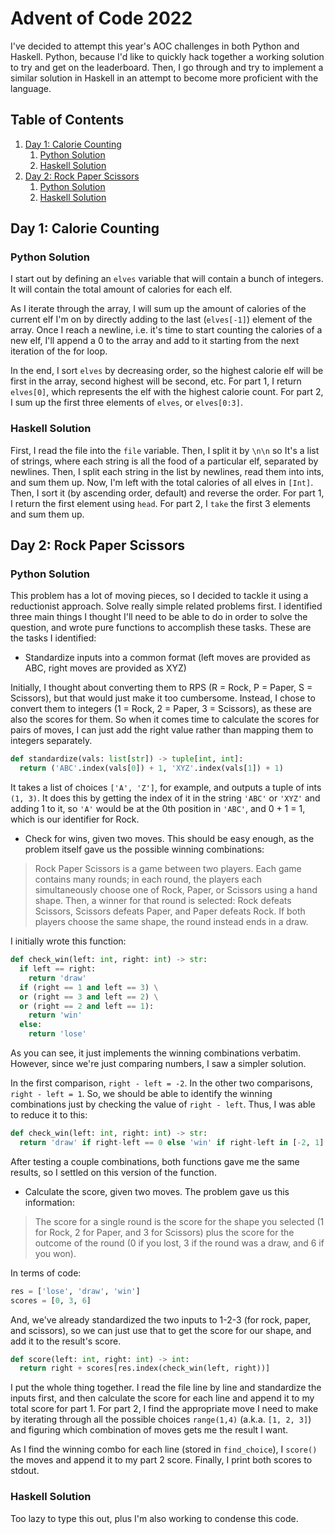 # Advent of Code 2022

I've decided to attempt this year's AOC challenges in both Python and Haskell. Python, because I'd like to quickly hack together a working solution to try and get on the leaderboard. Then, I go through and try to implement a similar solution in Haskell in an attempt to become more proficient with the language.

## Table of Contents

1. [Day 1: Calorie Counting](#day-1-calorie-counting)
    1. [Python Solution](#python-solution)
    2. [Haskell Solution](#haskell-solution)
2. [Day 2: Rock Paper Scissors](#day-2-rock-paper-scissors)
    1. [Python Solution](#python-solution-1)
    2. [Haskell Solution](#haskell-solution-1)

## Day 1: Calorie Counting

### Python Solution

I start out by defining an `elves` variable that will contain a bunch of integers. It will contain the total amount of calories for each elf.

As I iterate through the array, I will sum up the amount of calories of the current elf I'm on by directly adding to the last (`elves[-1]`) element of the array. Once I reach a newline, i.e. it's time to start counting the calories of a new elf, I'll append a 0 to the array and add to it starting from the next iteration of the for loop.

In the end, I sort `elves` by decreasing order, so the highest calorie elf will be first in the array, second highest will be second, etc. For part 1, I return `elves[0]`, which represents the elf with the highest calorie count. For part 2, I sum up the first three elements of `elves`, or `elves[0:3]`.

### Haskell Solution

First, I read the file into the `file` variable. Then, I split it by `\n\n` so It's a list of strings, where each string is all the food of a particular elf, separated by newlines. Then, I split each string in the list by newlines, read them into ints, and sum them up. Now, I'm left with the total calories of all elves in `[Int]`. Then, I sort it (by ascending order, default) and reverse the order. For part 1, I return the first element using `head`. For part 2, I `take` the first 3 elements and sum them up.

## Day 2: Rock Paper Scissors

### Python Solution

This problem has a lot of moving pieces, so I decided to tackle it using a reductionist approach. Solve really simple related problems first. I identified three main things I thought I'll need to be able to do in order to solve the question, and wrote pure functions to accomplish these tasks. These are the tasks I identified:

* Standardize inputs into a common format (left moves are provided as ABC, right moves are provided as XYZ)

Initially, I thought about converting them to RPS (R = Rock, P = Paper, S = Scissors), but that would just make it too cumbersome. Instead, I chose to convert them to integers (1 = Rock, 2 = Paper, 3 = Scissors), as these are also the scores for them. So when it comes time to calculate the scores for pairs of moves, I can just add the right value rather than mapping them to integers separately.

```py
def standardize(vals: list[str]) -> tuple[int, int]:
  return ('ABC'.index(vals[0]) + 1, 'XYZ'.index(vals[1]) + 1)
```

It takes a list of choices `['A', 'Z']`, for example, and outputs a tuple of ints `(1, 3)`. It does this by getting the index of it in the string `'ABC'` or `'XYZ'` and adding 1 to it, so `'A'` would be at the 0th position in `'ABC'`, and 0 + 1 = 1, which is our identifier for Rock.

* Check for wins, given two moves. This should be easy enough, as the problem itself gave us the possible winning combinations:

> Rock Paper Scissors is a game between two players. Each game contains many rounds; in each round, the players each simultaneously choose one of Rock, Paper, or Scissors using a hand shape. Then, a winner for that round is selected: Rock defeats Scissors, Scissors defeats Paper, and Paper defeats Rock. If both players choose the same shape, the round instead ends in a draw.

I initially wrote this function:

```py
def check_win(left: int, right: int) -> str:
  if left == right:
    return 'draw'
  if (right == 1 and left == 3) \
  or (right == 3 and left == 2) \
  or (right == 2 and left == 1):
    return 'win'
  else:
    return 'lose'
```

As you can see, it just implements the winning combinations verbatim. However, since we're just comparing numbers, I saw a simpler solution.

In the first comparison, `right - left = -2`. In the other two comparisons, `right - left = 1`. So, we should be able to identify the winning combinations just by checking the value of `right - left`. Thus, I was able to reduce it to this:

```py
def check_win(left: int, right: int) -> str:
  return 'draw' if right-left == 0 else 'win' if right-left in [-2, 1] else 'lose'
```

After testing a couple combinations, both functions gave me the same results, so I settled on this version of the function.

* Calculate the score, given two moves. The problem gave us this information:

> The score for a single round is the score for the shape you selected (1 for Rock, 2 for Paper, and 3 for Scissors) plus the score for the outcome of the round (0 if you lost, 3 if the round was a draw, and 6 if you won).

In terms of code:

```py
res = ['lose', 'draw', 'win']
scores = [0, 3, 6]
```

And, we've already standardized the two inputs to 1-2-3 (for rock, paper, and scissors), so we can just use that to get the score for our shape, and add it to the result's score.

```py
def score(left: int, right: int) -> int:
  return right + scores[res.index(check_win(left, right))]
```

I put the whole thing together. I read the file line by line and standardize the inputs first, and then calculate the score for each line and append it to my total score for part 1. For part 2, I find the appropriate move I need to make by iterating through all the possible choices `range(1,4)` (a.k.a. `[1, 2, 3]`) and figuring which combination of moves gets me the result I want.

As I find the winning combo for each line (stored in `find_choice`), I `score()` the moves and append it to my part 2 score. Finally, I print both scores to stdout.

### Haskell Solution

Too lazy to type this out, plus I'm also working to condense this code.
